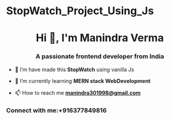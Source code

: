 # StopWatch_Project_Using_Js
<h1 align="center">Hi 👋, I'm Manindra Verma</h1>
<h3 align="center">A passionate frontend developer from India</h3>

- 🔭 I’m have made this  **StopWatch** using vanilla Js

- 🌱 I’m currently learning **MERN stack WebDevelopment**

- 📫 How to reach me **manindra301998@gmail.com**

<h3 align="left">Connect with me:+916377849816</h3>
